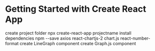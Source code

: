 # Getting Started with Create React App
create project folder npx create-react-app projectname
install dependencies npm --save axios react-chartjs-2 chart.js react-number-format
create LineGraph component
create Graph.js component